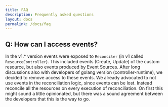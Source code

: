 ```yaml
---
title: FAQ
description: Frequently asked questions
layout: docs
permalink: /docs/faq
---
```


## Q: How can I access events?
In the v1.* version events were exposed to `Reconciler` (in v1 called `ResourceController`). This 
included events (Create, Update) of the custom resource, but also events produced by Event Sources. After
long discussions also with developers of golang version (controller-runtime), we decided to remove access to
these events. We already advocated to not use events in the reconciliation logic, since events can be lost. 
Instead reconcile all the resources on every execution of reconciliation. On first this might sound a little 
opinionated, but there was a sound agreement between the developers that this is the way to go. 